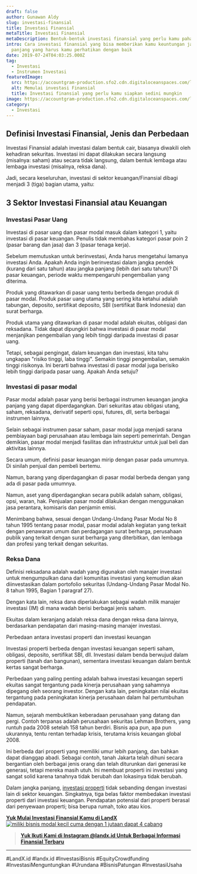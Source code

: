 ```yaml
---
draft: false
author: Gunawan Aldy
slug: investasi-finansial
title: Investasi Finansial
metaTitle: Investasi Finansial
metaDescription: Bentuk-bentuk investasi finansial yang perlu kamu pahami dengan baik
intro: Cara investasi finansial yang bisa memberikan kamu keuntungan jangka
  panjang yang harus kamu perhatikan dengan baik
date: 2019-07-24T04:03:25.000Z
tag:
  - Investasi
  - Instrumen Investasi
featuredImage:
  src: https://accountgram-production.sfo2.cdn.digitaloceanspaces.com/landx_ghost/2019/06/investasi-finansial.jpg
  alt: Memulai investasi Finansial
  title: Investasi finansial yang perlu kamu siapkan sedini mungkin
image: https://accountgram-production.sfo2.cdn.digitaloceanspaces.com/landx_ghost/2019/06/investasi-finansial.jpg
category:
  - Investasi
---
```

## Definisi Investasi Finansial, Jenis dan Perbedaan

Investasi Finansial adalah investasi dalam bentuk cair, biasanya diwakili oleh kehadiran sekuritas. Investasi ini dapat dilakukan secara langsung (misalnya: saham) atau secara tidak langsung, dalam bentuk lembaga atau lembaga investasi (misalnya, reksa dana).

Jadi, secara keseluruhan, investasi di sektor keuangan/Finansial dibagi menjadi 3 (tiga) bagian utama, yaitu:

## 3 Sektor Investasi Finansial atau Keuangan

### Investasi Pasar Uang

Investasi di pasar uang dan pasar modal masuk dalam kategori 1, yaitu investasi di pasar keuangan. Penulis tidak membahas kategori pasar poin 2 (pasar barang dan jasa) dan 3 (pasar tenaga kerja).

Sebelum memutuskan untuk berinvestasi, Anda harus mengetahui lamanya investasi Anda. Apakah Anda ingin berinvestasi dalam jangka pendek (kurang dari satu tahun) atau jangka panjang (lebih dari satu tahun)? Di pasar keuangan, periode waktu mempengaruhi pengembalian yang diterima.

Produk yang ditawarkan di pasar uang tentu berbeda dengan produk di pasar modal. Produk pasar uang utama yang sering kita ketahui adalah tabungan, deposito, sertifikat deposito, SBI (sertifikat Bank Indonesia) dan surat berharga.

Produk utama yang ditawarkan di pasar modal adalah ekuitas, obligasi dan reksadana. Tidak dapat dipungkiri bahwa investasi di pasar modal menjanjikan pengembalian yang lebih tinggi daripada investasi di pasar uang.

Tetapi, sebagai pengingat, dalam keuangan dan investasi, kita tahu ungkapan "risiko tinggi, laba tinggi". Semakin tinggi pengembalian, semakin tinggi risikonya. Ini berarti bahwa investasi di pasar modal juga berisiko lebih tinggi daripada pasar uang. Apakah Anda setuju?

### Investasi di pasar modal

Pasar modal adalah pasar yang berisi berbagai instrumen keuangan jangka panjang yang dapat diperdagangkan.  Dari sekuritas atau obligasi utang, saham, reksadana, derivatif seperti opsi, futures, dll, serta berbagai instrumen lainnya.

Selain sebagai instrumen pasar saham, pasar modal juga menjadi sarana pembiayaan bagi perusahaan atau lembaga lain seperti pemerintah. Dengan demikian, pasar modal menjadi fasilitas dan infrastruktur untuk jual beli dan aktivitas lainnya.

Secara umum, definisi pasar keuangan mirip dengan pasar pada umumnya. Di sinilah penjual dan pembeli bertemu.

Namun, barang yang diperdagangkan di pasar modal berbeda dengan yang ada di pasar pada umumnya.

Namun, aset yang diperdagangkan secara publik adalah saham, obligasi, opsi, waran, hak. Penjualan pasar modal dilakukan dengan menggunakan jasa perantara, komisaris dan penjamin emisi.

Menimbang bahwa, sesuai dengan Undang-Undang Pasar Modal No 8 tahun 1995 tentang pasar modal, pasar modal adalah kegiatan yang terkait dengan penawaran umum dan perdagangan surat berharga, perusahaan publik yang terkait dengan surat berharga yang diterbitkan, dan lembaga dan profesi yang terkait dengan sekuritas.

### Reksa Dana

Definisi reksadana adalah wadah yang digunakan oleh manajer investasi untuk mengumpulkan dana dari komunitas investasi yang kemudian akan diinvestasikan dalam portofolio sekuritas (Undang-Undang Pasar Modal No. 8 tahun 1995, Bagian 1 paragraf 27).

Dengan kata lain, reksa dana diperlakukan sebagai wadah milik manajer investasi (IM) di mana wadah berisi berbagai jenis saham.

Ekuitas dalam keranjang adalah reksa dana dengan reksa dana lainnya, berdasarkan pendapatan dari masing-masing manajer investasi.

Perbedaan antara investasi properti dan investasi keuangan

Investasi properti berbeda dengan investasi keuangan seperti saham, obligasi, deposito, sertifikat SBI, dll. Investasi dalam benda berwujud dalam properti (tanah dan bangunan), sementara investasi keuangan dalam bentuk kertas sangat berharga.

Perbedaan yang paling penting adalah bahwa investasi keuangan seperti ekuitas sangat tergantung pada kinerja perusahaan yang sahamnya dipegang oleh seorang investor. Dengan kata lain, peningkatan nilai ekuitas tergantung pada peningkatan kinerja perusahaan dalam hal pertumbuhan pendapatan.

Namun, sejarah membuktikan keberadaan perusahaan yang datang dan pergi. Contoh terpanas adalah perusahaan sekuritas Lehman Brothers, yang runtuh pada 2008 setelah 158 tahun berdiri. Bisnis apa pun, apa pun ukurannya, tentu rentan terhadap krisis, terutama krisis keuangan global 2008.

Ini berbeda dari properti yang memiliki umur lebih panjang, dan bahkan dapat dianggap abadi. Sebagai contoh, tanah Jakarta telah dihuni secara bergantian oleh berbagai jenis orang dan telah diturunkan dari generasi ke generasi, tetapi mereka masih utuh. Ini membuat properti ini investasi yang sangat solid karena tanahnya tidak berubah dan lokasinya tidak berubah.

Dalam jangka panjang, [investasi properti](https://landx.id/) tidak sebanding dengan investasi lain di sektor keuangan. Singkatnya, tiga belas faktor membedakan investasi properti dari investasi keuangan. Pendapatan potensial dari properti berasal dari penyewaan properti; bisa berupa rumah, toko atau kios.

**[Yuk Mulai Investasi Finansial Kamu di LandX](https://landx.id/project/?utm_source=Blog&utm_medium=organic+keyword&utm_campaign=blog&utm_id=Blog)**[![miliki bisnis modal kecil cuma dengan 1 jutaan dapat 4 cabang ](https://accountgram-production.sfo2.cdn.digitaloceanspaces.com/landx_ghost/2021/11/jadi-owner-bisnis-hanya-1-jutaan-dengan-cuan-yang-sangat-menjanjikan.png)](https://landx.id/project/?utm_source=Blog&utm_medium=organic+keyword&utm_campaign=blog&utm_id=Blog)

> **[Yuk Ikuti Kami di Instagram @landx.id Untuk Berbagai Informasi Finansial Terbaru](https://instagram.com/landx.id?utm_medium=copy_link)**

- - -

\#LandX.id	#landx.id	#InvestasiBisnis	#EquityCrowdfunding	#InvestasiMenguntungkan	#Urundana	#BisnisPatungan	#InvestasiUsaha